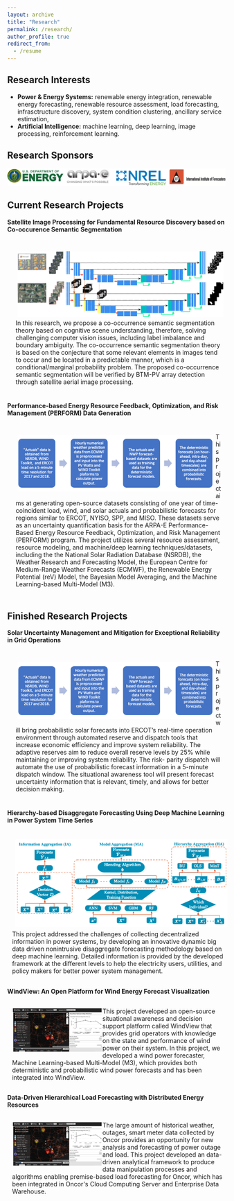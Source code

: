 ```yaml
---
layout: archive
title: "Research"
permalink: /research/
author_profile: true
redirect_from:
  - /resume
---
```


Research Interests
-------
* **Power & Energy Systems:** renewable energy integration, renewable energy forecasting, renewable resource assessment, load forecasting, infrasctructure discovery, system condition clustering, ancillary service estimation, 
* **Artificial Intelligence:** machine learning, deep learning, image processing, reinforcement learning.


Research Sponsors
------
<img src="/images/Sponsors.png" alt="drawing" width="900"/>

Current Research Projects
------
**Satellite Image Processing for Fundamental Resource Discovery based on Co-occurence Semantic Segmentation**
<div class="warning">
<p style='padding:0.7em; margin-left:0.7em; display: inline-block;'>
<img src="/images/SatelliteImage.png" style="zoom:50%;  float:left; padding:0.7em"/>
In this research, we propose a co-occurrence semantic segmentation theory based on cognitive scene understanding, therefore, solving challenging computer vision issues, including label imbalance and boundary ambiguity. The co-occurrence semantic segmentation theory is based on the conjecture that some relevant elements in images tend to occur and be located in a predictable manner, which is a conditional/marginal probability problem. The proposed co-occurrence semantic segmentation will be verified by BTM-PV array detection through satellite aerial image processing.
</p>
</div>

**Performance-based Energy Resource Feedback, Optimization, and Risk Management (PERFORM) Data Generation**
<div class="warning">
<p style='padding:0.7em; margin-left:0.7em; display: inline-block;'>
<img src="/images/PERFORM.png" style="zoom:50%;  float:left; padding:0.7em"/>
This project aims at generating open-source datasets consisting of one year of time-coincident load, wind, and solar actuals and probabilistic forecasts for regions similar to ERCOT, NYISO, SPP, and MISO. These datasets serve as an uncertainty quantification basis for the ARPA-E Performance-Based Energy Resource Feedback, Optimization, and Risk Management (PERFORM) program. The project utilizes several resource assessment, resource modeling, and machine/deep learning techniques/datasets, including the the National Solar Radiation Database (NSRDB), the Weather Research and Forecasting Model, the European Centre for Medium-Range Weather Forecasts (ECMWF), the Renewable Energy Potential (reV) Model, the Bayesian Model Averaging, and the Machine Learning-based Multi-Model (M3). 
</p>
</div>


Finished Research Projects
------
**Solar Uncertainty Management and Mitigation for Exceptional Reliability in Grid Operations**
<div class="warning">
<p style='padding:0.7em; margin-left:0.7em; display: inline-block;'>
<img src="/images/PERFORM.png" style="zoom:50%;  float:left; padding:0.7em"/>
This project will bring probabilistic solar forecasts into ERCOT’s real-time operation environment through automated reserve and dispatch tools that increase economic efficiency and improve system reliability. The adaptive reserves aim to reduce overall reserve levels by 25% while maintaining or improving system reliability. The risk- parity dispatch will automate the use of probabilistic forecast information in a 5-minute dispatch window. The situational awareness tool will present forecast uncertainty information that is relevant, timely, and allows for better decision making.
</p>
</div>

**Hierarchy-based Disaggregate Forecasting Using Deep Machine Learning in Power System Time Series**
<div class="warning">
<p style='padding:0.1em; margin-left:0.7em; display: inline-block;'>
<img src="/images/Disagg.png" style="zoom:70%;  float:left; padding:0.7em"/>
This project addressed the challenges of collecting decentralized information in power systems, by developing an innovative dynamic big data driven nonintrusive disaggregate forecasting methodology based on deep machine learning. Detailed information is provided by the developed framework at the different levels to help the electricity users, utilities, and policy makers for better power system management. 
</p>
</div>


**WindView: An Open Platform for Wind Energy Forecast Visualization**
<div class="warning">
<p style='padding:0.1em; margin-left:0.7em; display: inline-block;'>
<img src="/images/WindView.png" style="zoom:20%;  float:left; padding:0.7em"/>
This project developed an open-source situational awareness and decision support platform called WindView that provides grid operators with knowledge on the state and performance of wind power on their system. In this project, we developed a wind power forecaster, Machine Learning-based Multi-Model (M3), which provides both deterministic and probabilistic wind power forecasts and has been integrated into WindView.
</p>
</div>

**Data-Driven Hierarchical Load Forecasting with Distributed Energy Resources**
<div class="warning">
<p style='padding:0.1em; margin-left:0.7em; display: inline-block;'>
<img src="/images/WindView.png" style="zoom:20%;  float:left; padding:0.7em"/>
The large amount of historical weather, outages, smart meter data collected by Oncor provides an opportunity for new analysis and forecasting of power outage and load. This project developed an data-driven analytical framework to produce data manipulation processes and algorithms enabling premise-based load forecasting for Oncor, which has been integrated in Oncor's Cloud Computing Server and Enterprise Data Warehouse. 
</p>
</div>



